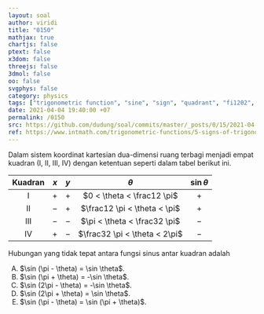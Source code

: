 ```yaml
---
layout: soal
author: viridi
title: "0150"
mathjax: true
chartjs: false
ptext: false
x3dom: false
threejs: false
3dmol: false
oo: false
svgphys: false
category: physics
tags: ["trigonometric function", "sine", "sign", "quadrant", "fi1202", "2020-1"]
date: 2021-04-04 19:40:00 +07
permalink: /0150
src: https://github.com/dudung/soal/commits/master/_posts/0/15/2021-04-04-sine-sign-quadrant.md
ref: https://www.intmath.com/trigonometric-functions/5-signs-of-trigonometric-functions.php
---
```

Dalam sistem koordinat kartesian dua-dimensi ruang terbagi menjadi empat kuadran (I, II, III, IV) dengan ketentuan seperti dalam tabel berikut ini.

**Kuadran** | $x$ | $y$ | $\theta$ | $\sin\theta$
:-: | --- | --- | :-: | :-: |
I   | $+$ | $+$ | $0 < \theta < \frac12 \pi$ | $+$
II  | $-$ | $+$ | $\frac12 \pi < \theta < \pi$ | $+$
III | $-$ | $-$ | $\pi < \theta < \frac32 \pi$ | $-$
IV  | $+$ | $-$ | $\frac32 \pi < \theta < 2\pi$ | $-$

Hubungan yang tidak tepat antara fungsi sinus antar kuadran adalah
<ol type="A">
<li>$\sin (\pi - \theta) = \sin \theta$.
<li>$\sin (\pi + \theta) = -\sin \theta$.
<li>$\sin (2\pi - \theta) = -\sin \theta$.
<li>$\sin (2\pi + \theta) = \sin \theta$.
<li>$\sin (\pi - \theta) = \sin (\pi + \theta)$.
